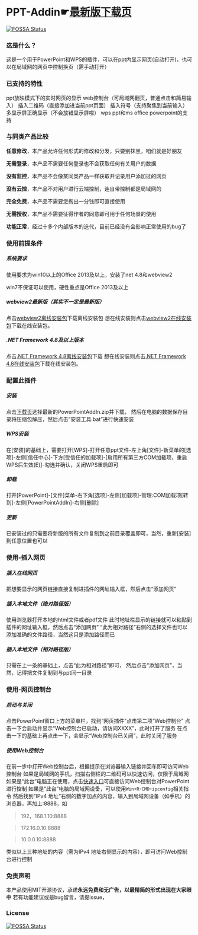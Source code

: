 # PPT-Addin☛[最新版下载页](https://github.com/yuwenhui2020/PPT-Addin/releases)
[![FOSSA Status](https://app.fossa.com/api/projects/git%2Bgithub.com%2Fyuwenhui2020%2FPPT-Addin.svg?type=shield)](https://app.fossa.com/projects/git%2Bgithub.com%2Fyuwenhui2020%2FPPT-Addin?ref=badge_shield)

### 这是什么？
这是一个用于PowerPoint和WPS的插件，可以在ppt内显示网页(自动打开)，也可以在局域网的网页中控制换页（需手动打开）
### 已支持的特性
ppt放映模式下的实时网页的显示
web控制台（可局域网翻页，普通点击和简易输入）
插入二维码（直接添加进当前ppt页面）
插入符号（支持聚焦到当前输入）
多显示屏正确显示（不会放错显示屏啦）
wps ppt和ms office powerpoint的支持
### 与同类产品比较
**任意修改**，本产品允许任何形式的修改和分发，只要别抹黑，咱们就是好朋友

**无需登录**，本产品不需要任何登录也不会获取任何有关用户的数据

**没有监控**，本产品不会像某同类产品一样获取并记录用户添加过的网页

**没有云控**，本产品不对用户进行云端控制，连自带控制都是局域网的

**完全免费**，本产品不需要您掏出一分钱即可直接使用

**无需授权**，本产品不需要征得作者的同意即可用于任何场景的使用

**功能正常**，经过十多个内部版本的迭代，目前已经没有会影响正常使用的bug了
### 使用前提条件
##### 系统要求
使用要求为win10以上的Office 2013及以上，安装了net 4.8和webview2

win7不保证可以使用，硬性重点是Office 2013及以上
##### webview2最新版（其实不一定是最新版）
点击[webview2离线安装包](https://msedge.sf.dl.delivery.mp.microsoft.com/filestreamingservice/files/038e5be3-91a2-4c14-b2eb-2fac728c8c2c/MicrosoftEdgeWebView2RuntimeInstallerX86.exe)下载离线安装包
想在线安装则点击[webview2在线安装包](https://go.microsoft.com/fwlink/p/?LinkId=2124703)下载在线安装包。
##### .NET Framework 4.8及以上版本
点击[.NET Framework 4.8离线安装包](https://go.microsoft.com/fwlink/?linkid=2088631)下载
想在线安装则点击[.NET Framework 4.8在线安装包](https://go.microsoft.com/fwlink/?LinkId=2085155)下载在线安装包。
### 配置此插件
##### 安装
点击[下载页](https://github.com/yuwenhui2020/PPT-Addin/releases)选择最新的PowerPointAddIn.zip并下载，
然后在电脑的数据保存目录将压缩包解压，然后点击“安装工具.bat”进行快速安装
##### WPS安装
在[安装]的基础上，需要打开[WPS]-打开任意ppt文件-左上角[文件]-新菜单的[选项]-左侧[信任中心]-下方[受信任的加载项]-[启用所有第三方COM加载项，重启WPS后生效(E)]-勾选并确认，关闭WPS重启即可
##### 卸载
打开[PowerPoint]-[文件]菜单-右下角[选项]-左侧[加载项]-管理:COM加载项[转到]-左侧[PowerPointAddIn]-右侧[删除]
##### 更新
已安装过的只需要将新版的所有文件复制到之前目录覆盖即可，当然，重新[安装]到任意位置也可以
### 使用-插入网页
##### 插入在线网页
把想要显示的网页链接直接复制进插件的网址输入框，然后点击“添加网页”
##### 插入本地文件（绝对路径版）
使用浏览器打开本地的html文件或者pdf文件
此时地址栏显示的链接就可以粘贴到插件的网址输入框，然后点击“添加网页”
“此为相对路径”右侧的选择文件也可以添加准确的文件路径，当然这只是添加路径而已
##### 插入本地文件（相对路径版）
只需在上一条的基础上，点击“此为相对路径”即可，
然后点击“添加网页”，当然，记得把文件复制到与ppt同一目录
### 使用-网页控制台
##### 启动与关闭
点击PowerPoint窗口上方的菜单栏，找到“网页插件”点击第二项“Web控制台”
点击一下会启动并显示“Web控制台已启动，请访问XXXX”，此时打开了服务
在点击一下的基础上再点击一下，会显示“Web控制台已关闭”，此时关闭了服务
##### 使用Web控制台
在前一步中打开Web控制台后，根据提示在浏览器输入链接并回车即可访问Web控制台
如果是局域网的手机，扫描右侧栏的二维码可以快速访问，仅限于局域网
如果是“此台”电脑正在使用，点击[快速入口](http://localhost:8888)可直接访问Web控制台对PowerPoint进行控制
如果是“此台”电脑的局域网设备，可以使用`Win+R`-`CMD`-`ipconfig`相关指令
然后找到“IPv4 地址”右侧的数字加点的内容，输入到局域网设备（如手机）的浏览器，再加上:8888，如
> 192，168.1.10:8888
 
> 172.16.0.10:8888

> 10.0.0.10:8888

类似以上三种地址的内容（需为IPv4 地址右侧显示的内容），即可访问Web控制台进行控制
### 免责声明
本产品使用MIT开源协议，承诺**永远免费和无广告，以最精简的形式出现在大家眼中**
若有功能建议或是bug留言，请提issue，

### License
[![FOSSA Status](https://app.fossa.com/api/projects/git%2Bgithub.com%2Fyuwenhui2020%2FPPT-Addin.svg?type=large)](https://app.fossa.com/projects/git%2Bgithub.com%2Fyuwenhui2020%2FPPT-Addin?ref=badge_large)
